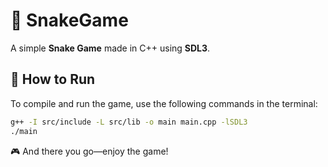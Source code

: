 # 🐍 SnakeGame  

A simple **Snake Game** made in C++ using **SDL3**.  

## 🚀 How to Run  
To compile and run the game, use the following commands in the terminal:  

```bash
g++ -I src/include -L src/lib -o main main.cpp -lSDL3
./main
```

🎮 And there you go—enjoy the game!
